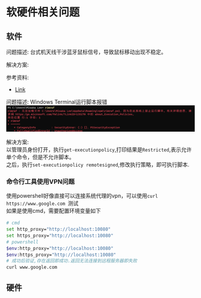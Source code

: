 # 软硬件相关问题

## 软件

问题描述: 台式机天线干涉蓝牙鼠标信号，导致鼠标移动出现不稳定。

解决方案:

参考资料:
* [Link](https://www.zhihu.com/question/21861177)

问题描述: Windows Terminal运行脚本报错
![Link](./images/%E5%BE%AE%E4%BF%A1%E6%88%AA%E5%9B%BE_20220428004112.png)

解决方案:  
以管理员身份打开，执行`get-executionpolicy`,打印结果是`Restricted`,表示允许单个命令，但是不允许脚本。  
之后，执行`set-executionpolicy remotesigned`,修改执行策略，即可执行脚本.

### 命令行工具使用VPN问题

使用powershell好像直接可以连接系统代理的vpn，可以使用`curl https://www.google.com `测试  
如果是使用cmd，需要配置环境变量如下
```sh
# cmd
set http_proxy="http://localhost:10080"
set https_proxy="http://localhost:10080"
# powershell
$env:http_proxy="http://localhost:10080"
$env:https_proxy="http://localhost:10080"
# 成功后验证,存在返回即成功.返回无法连接到远程服务器即失败
curl www.google.com
```



## 硬件
